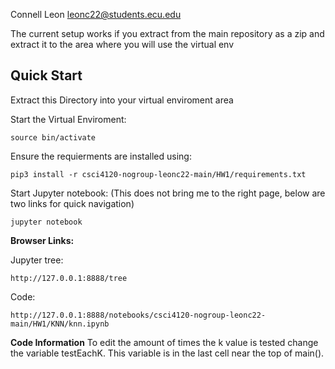 Connell Leon
leonc22@students.ecu.edu

The current setup works if you extract from the main repository as a zip and extract
it to the area where you will use the virtual env

## Quick Start
Extract this Directory into your virtual enviroment area

Start the Virtual Enviroment:
```
source bin/activate
```

Ensure the requierments are installed using:
```
pip3 install -r csci4120-nogroup-leonc22-main/HW1/requirements.txt
```
Start Jupyter notebook:
(This does not bring me to the right page, below are two links for quick navigation)
```
jupyter notebook
```

**Browser Links:**

Jupyter tree:
```
http://127.0.0.1:8888/tree
```

Code:
```
http://127.0.0.1:8888/notebooks/csci4120-nogroup-leonc22-main/HW1/KNN/knn.ipynb
```

**Code  Information**
To edit the amount of times the k value is tested change the variable testEachK.
This variable is in the last cell near the top of main().
